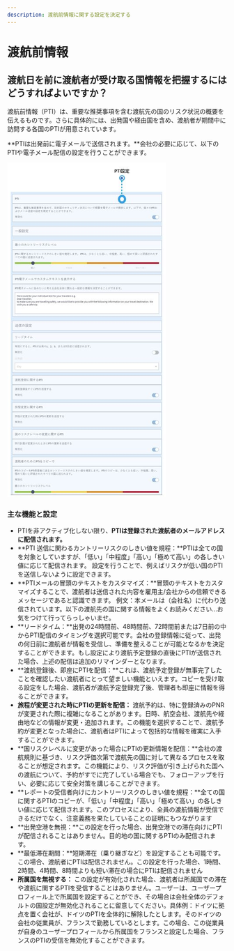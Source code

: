 ```yaml
---
description: 渡航前情報に関する設定を決定する
---
```


# 渡航前情報

## 渡航日を前に渡航者が受け取る国情報を把握するにはどうすればよいですか？

渡航前情報（PTI）は、重要な推奨事項を含む渡航先の国のリスク状況の概要を伝えるものです。さらに具体的には、出発国や経由国を含め、渡航者が期間中に訪問する各国のPTIが用意されています。

**PTIは出発前に電子メールで送信されます。**会社の必要に応じて、以下のPTIや電子メール配信の設定を行うことができます。

![](../../.gitbook/assets/pti.jpg)

### 主な機能と設定

* PTIを非アクティブ化しない限り、**PTIは登録された渡航者のメールアドレスに配信されます。**
* **PTI 送信に関わるカントリーリスクのしきい値を規程：**PTIは全ての国を対象としていますが、「低い」「中程度」「高い」「極めて高い」の各しきい値に応じて配信されます。 設定を行うことで、例えばリスクが低い国のPTIを送信しないように設定できます。
* **PTIメールの冒頭のテキストをカスタマイズ：**冒頭のテキストをカスタマイズすることで、渡航者は送信された内容を雇用主/会社からの信頼できるメッセージであると認識できます。 例文：本メールは（会社名）に代わり送信されています。以下の渡航先の国に関する情報をよくお読みください…お気をつけて行ってらっしゃいませ。
* **リードタイム：**出発の24時間前、48時間前、72時間前または7日前の中からPTI配信のタイミングを選択可能です。会社の登録情報に従って、出発の何日前に渡航者が情報を受信し、準備を整えることが可能となるかを決定することができます。もし設定により渡航予定登録の直後にPTIが送信された場合、上述の配信は追加のリマインダーとなります。
* **渡航登録後、即座にPTIを配信：**これは、渡航予定登録が無事完了したことを確認したい渡航者にとって望ましい機能といえます。コピーを受け取る設定をした場合、渡航者が渡航予定登録完了後、管理者も即座に情報を得ることができます。
* **旅程が変更された時にPTIの更新を配信：** 渡航予約は、特に登録済みのPNRが変更された際に複雑になることがあります。日時、航空会社、渡航先や経由地などの情報が変更・追加されます。この機能を選択することで、渡航予約が変更となった場合に、渡航者はPTIによって包括的な情報を確実に入手することができます。
* **国リスクレベルに変更があった場合にPTIの更新情報を配信：**会社の渡航規則に基づき、リスク評価次第で渡航先の国に対して異なるプロセスを取ることが想定されます。この機能により、リスク評価が引き上げられた国への渡航について、予約がすでに完了している場合でも、フォローアップを行い、必要に応じて安全対策を講じることができます。 
* **レポートの受信者向けにカントリーリスクのしきい値を規程：**全ての国に関するPTIのコピーが、「低い」「中程度」「高い」「極めて高い」の各しきい値に応じて配信されます。このプロセスにより、全員の渡航情報が受信できるだけでなく、注意義務を果たしていることの証明にもつながります
* **出発空港を無視：**この設定を行った場合、出発空港での滞在向けにPTIが配信されることはありません。目的地の国に関するPTIのみ配信されます。
* **最低滞在期間：**短期滞在（乗り継ぎなど）を設定することも可能です。この場合、渡航者にPTIは配信されません。この設定を行った場合、1時間、2時間、4時間、8時間よりも短い滞在の場合にPTIは配信されません
* **所属国を無視する：** この設定が有効化された場合、渡航者は所属国での滞在や渡航に関するPTIを受信することはありません。ユーザーは、ユーザープロフィール上で所属国を設定することができ、その場合は会社全体のデフォルトの国設定が無効化されることに留意してください。具体例：ドイツに拠点を置く会社が、ドイツのPTIを全体的に解除したとします。そのドイツの会社の従業員が、フランスで勤務しているとします。この場合、この従業員が自身のユーザープロフィールから所属国をフランスと設定した場合、フランスのPTIの受信を無効化することができます。   


